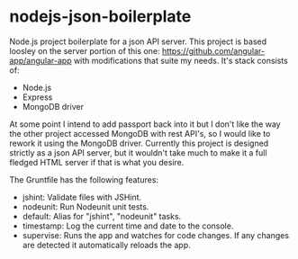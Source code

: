 nodejs-json-boilerplate
=======================

Node.js project boilerplate for a json API server.  This project is based
loosley on the server portion of this one: https://github.com/angular-app/angular-app with
modifications that suite my needs.  It's stack consists of:

* Node.js
* Express
* MongoDB driver

At some point I intend to add passport back into it but I don't like the way
the other project accessed MongoDB with rest API's, so I would like to rework
it using the MongoDB driver.  Currently this project is designed strictly as
a json API server, but it wouldn't take much to make it a full fledged HTML
server if that is what you desire.

The Gruntfile has the following features:

* jshint: Validate files with JSHint.
* nodeunit: Run Nodeunit unit tests.
* default: Alias for "jshint", "nodeunit" tasks.
* timestamp: Log the current time and date to the console.
* supervise: Runs the app and watches for code changes. If any changes are
  detected it automatically reloads the app.
